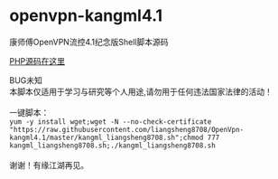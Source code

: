 # openvpn-kangml4.1
康师傅OpenVPN流控4.1纪念版Shell脚本源码<br>

[PHP源码在这里](https://github.com/k-skye/OpenVpn-Flow-Control-System)

BUG未知<br>
本脚本仅适用于学习与研究等个人用途,请勿用于任何违法国家法律的活动！<br>
<br>
一键脚本：<br>
`yum -y install wget;wget -N --no-check-certificate "https://raw.githubusercontent.com/liangsheng8708/OpenVpn-kangml4.1/master/kangml_liangsheng8708.sh";chmod 777 kangml_liangsheng8708.sh;./kangml_liangsheng8708.sh`
<br>
<br>
谢谢！有缘江湖再见。<br>
